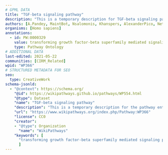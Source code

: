 ```yaml
---
# GPML DATA
title: "TGF-beta signaling pathway"
description: "This is a temporary description for TGF-beta signaling pathway"
authors: [A.Pandey, MaintBot, Nsalomonis, Khanspers, AlexanderPico, NetPath, Egonw, Zari, Mkutmon, L Dupuis, DeSl, Eweitz]
organisms: [Homo sapiens]
annotations:
  - id: PW:0000329
    value: transforming growth factor-beta superfamily mediated signaling pathway
    type: Pathway Ontology
# ADDITIONAL DATA
last-edited: 2021-05-22
communities: [CIRM_Related]
wpid: "WP366"
# STRUCTURED METADATA FOR SEO
seo:
  type: CreativeWork
schema-jsonld:
  - "@context": https://schema.org/
    "@id": https://wikipathways.github.io/pathways/WP554.html
    "@type": Dataset
    "name": "TGF-beta signaling pathway"
    "description": "This is a temporary description for the pathway entitled: TGF-beta signaling pathway"
    "url": "https://www.wikipathways.org/index.php/Pathway:WP366"
    "license": CC0
    "creator":
    - "@type": Organization
      "name": "WikiPathways"
    "keywords": [
      "transforming growth factor-beta superfamily mediated signaling pathway",
      ]
---
```

